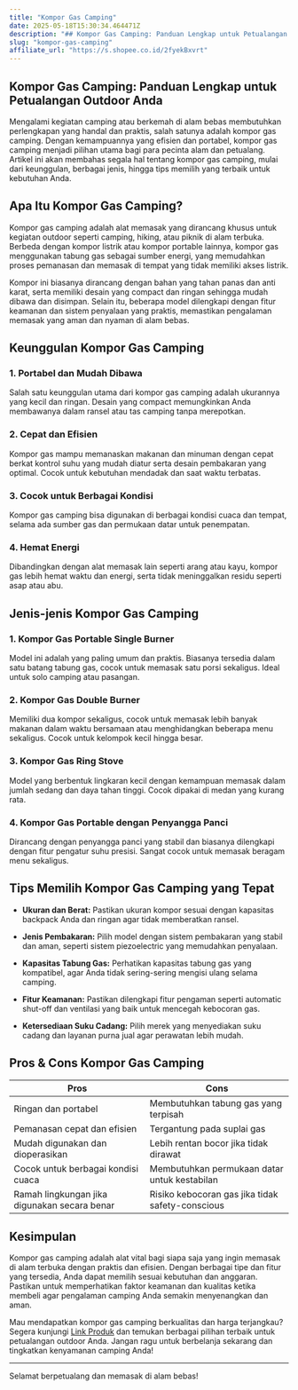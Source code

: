 ```yaml
---
title: "Kompor Gas Camping"
date: 2025-05-18T15:30:34.464471Z
description: "## Kompor Gas Camping: Panduan Lengkap untuk Petualangan Outdoor Anda..."
slug: "kompor-gas-camping"
affiliate_url: "https://s.shopee.co.id/2fyekBxvrt"
---
```

## Kompor Gas Camping: Panduan Lengkap untuk Petualangan Outdoor Anda

Mengalami kegiatan camping atau berkemah di alam bebas membutuhkan perlengkapan yang handal dan praktis, salah satunya adalah kompor gas camping. Dengan kemampuannya yang efisien dan portabel, kompor gas camping menjadi pilihan utama bagi para pecinta alam dan petualang. Artikel ini akan membahas segala hal tentang kompor gas camping, mulai dari keunggulan, berbagai jenis, hingga tips memilih yang terbaik untuk kebutuhan Anda.

## Apa Itu Kompor Gas Camping?

Kompor gas camping adalah alat memasak yang dirancang khusus untuk kegiatan outdoor seperti camping, hiking, atau piknik di alam terbuka. Berbeda dengan kompor listrik atau kompor portable lainnya, kompor gas menggunakan tabung gas sebagai sumber energi, yang memudahkan proses pemanasan dan memasak di tempat yang tidak memiliki akses listrik.

Kompor ini biasanya dirancang dengan bahan yang tahan panas dan anti karat, serta memiliki desain yang compact dan ringan sehingga mudah dibawa dan disimpan. Selain itu, beberapa model dilengkapi dengan fitur keamanan dan sistem penyalaan yang praktis, memastikan pengalaman memasak yang aman dan nyaman di alam bebas.

## Keunggulan Kompor Gas Camping

### 1. Portabel dan Mudah Dibawa
Salah satu keunggulan utama dari kompor gas camping adalah ukurannya yang kecil dan ringan. Desain yang compact memungkinkan Anda membawanya dalam ransel atau tas camping tanpa merepotkan.

### 2. Cepat dan Efisien
Kompor gas mampu memanaskan makanan dan minuman dengan cepat berkat kontrol suhu yang mudah diatur serta desain pembakaran yang optimal. Cocok untuk kebutuhan mendadak dan saat waktu terbatas.

### 3. Cocok untuk Berbagai Kondisi
Kompor gas camping bisa digunakan di berbagai kondisi cuaca dan tempat, selama ada sumber gas dan permukaan datar untuk penempatan.

### 4. Hemat Energi
Dibandingkan dengan alat memasak lain seperti arang atau kayu, kompor gas lebih hemat waktu dan energi, serta tidak meninggalkan residu seperti asap atau abu.

## Jenis-jenis Kompor Gas Camping

### 1. Kompor Gas Portable Single Burner
Model ini adalah yang paling umum dan praktis. Biasanya tersedia dalam satu batang tabung gas, cocok untuk memasak satu porsi sekaligus. Ideal untuk solo camping atau pasangan.

### 2. Kompor Gas Double Burner
Memiliki dua kompor sekaligus, cocok untuk memasak lebih banyak makanan dalam waktu bersamaan atau menghidangkan beberapa menu sekaligus. Cocok untuk kelompok kecil hingga besar.

### 3. Kompor Gas Ring Stove
Model yang berbentuk lingkaran kecil dengan kemampuan memasak dalam jumlah sedang dan daya tahan tinggi. Cocok dipakai di medan yang kurang rata.

### 4. Kompor Gas Portable dengan Penyangga Panci
Dirancang dengan penyangga panci yang stabil dan biasanya dilengkapi dengan fitur pengatur suhu presisi. Sangat cocok untuk memasak beragam menu sekaligus.

## Tips Memilih Kompor Gas Camping yang Tepat

- **Ukuran dan Berat:** Pastikan ukuran kompor sesuai dengan kapasitas backpack Anda dan ringan agar tidak memberatkan ransel.
  
- **Jenis Pembakaran:** Pilih model dengan sistem pembakaran yang stabil dan aman, seperti sistem piezoelectric yang memudahkan penyalaan.

- **Kapasitas Tabung Gas:** Perhatikan kapasitas tabung gas yang kompatibel, agar Anda tidak sering-sering mengisi ulang selama camping.

- **Fitur Keamanan:** Pastikan dilengkapi fitur pengaman seperti automatic shut-off dan ventilasi yang baik untuk mencegah kebocoran gas.

- **Ketersediaan Suku Cadang:** Pilih merek yang menyediakan suku cadang dan layanan purna jual agar perawatan lebih mudah.

## Pros & Cons Kompor Gas Camping

| **Pros**                                  | **Cons**                                    |
|--------------------------------------------|----------------------------------------------|
| Ringan dan portabel                       | Membutuhkan tabung gas yang terpisah       |
| Pemanasan cepat dan efisien                | Tergantung pada suplai gas                 |
| Mudah digunakan dan dioperasikan          | Lebih rentan bocor jika tidak dirawat    |
| Cocok untuk berbagai kondisi cuaca        | Membutuhkan permukaan datar untuk kestabilan |
| Ramah lingkungan jika digunakan secara benar | Risiko kebocoran gas jika tidak safety-conscious |

## Kesimpulan

Kompor gas camping adalah alat vital bagi siapa saja yang ingin memasak di alam terbuka dengan praktis dan efisien. Dengan berbagai tipe dan fitur yang tersedia, Anda dapat memilih sesuai kebutuhan dan anggaran. Pastikan untuk memperhatikan faktor keamanan dan kualitas ketika membeli agar pengalaman camping Anda semakin menyenangkan dan aman.

Mau mendapatkan kompor gas camping berkualitas dan harga terjangkau? Segera kunjungi [Link Produk](https://s.shopee.co.id/2fyekBxvrt) dan temukan berbagai pilihan terbaik untuk petualangan outdoor Anda. Jangan ragu untuk berbelanja sekarang dan tingkatkan kenyamanan camping Anda!

---

Selamat berpetualang dan memasak di alam bebas!